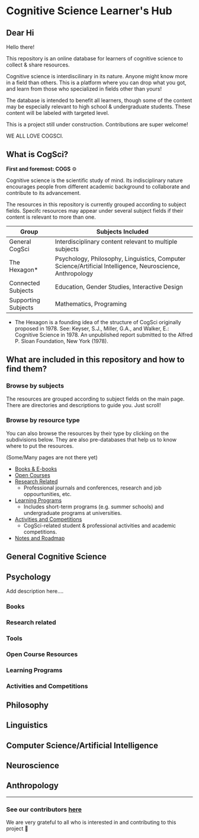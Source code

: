 # Cognitive Science Learner's Hub
## Dear Hi
Hello there!

This repository is an online database for learners of cognitive science to collect &amp; share resources. 

Cognitive science is interdiscilinary in its nature. Anyone might know more in a field than others. This is a platform where you can drop what you got, and learn from those who specialized in fields other than yours!

The database is intended to benefit all learners, though some of the content may be especially relevant to high school &amp; undergraduate students. These content will be labeled with targeted level.

This is a project still under construction. Contributions are super welcome! 

WE ALL LOVE COGSCI.

## What is CogSci? 

**First and foremost: COGS** ⚙️

Cognitive science is the scientific study of mind. Its indisciplinary nature encourages people from different academic background to collaborate and contribute to its advancement.

The resources in this repository is currently grouped according to subject fields. Specifc resources may appear under several subject fields if their content is relevant to more than one.

|Group|Subjects Included|
|---|---|
|General CogSci|Interdisciplinary content relevant to multiple subjects|
|The Hexagon*|Psychology, Philosophy, Linguistics, Computer Science/Artificial Intelligence, Neuroscience, Anthropology|
|Connected Subjects|Education, Gender Studies, Interactive Design|
|Supporting Subjects|Mathematics, Programing|

* The Hexagon is a founding idea of the structure of CogSci originally proposed in 1978. See: Keyser, S.J., Miller, G.A., and Walker, E.: Cognitive Science in 1978. An unpublished report submitted to the Alfred P. Sloan Foundation, New York (1978).

## What are included in this repository and how to find them? 

### Browse by subjects

The resources are grouped according to subject fields on the main page. There are directories and descriptions to guide you. Just scroll!

### Browse by resource type

You can also browse the resources by their type by clicking on the subdivisions below. They are also pre-databases that help us to know where to put the resources.

(Some/Many pages are not there yet)
* [Books & E-books](./BOOKS.md)
* [Open Courses](./COURSES.md)
* [Research Related](./RESEARCH.md) 
  * Professional journals and conferences, research and job oppourtunities, etc. 
* [Learning Programs](./PROGRAMS.md)
  * Includes short-term programs (e.g. summer schools) and undergraduate programs at universities.
* [Activities and Competitions](./ACTIVITIES.md)
  * CogSci-related student & professional activities and academic competitions.
* [Notes and Roadmap](./ROUTES.md)

## General Cognitive Science

## Psychology

Add description here....

### Books

### Research related

### Tools

### Open Course Resources

### Learning Programs

### Activities and Competitions


## Philosophy
## Linguistics
## Computer Science/Artificial Intelligence
## Neuroscience
## Anthropology


---
### See our contributors [here](./CONTRIBUTORS.md)
We are very grateful to all who is interested in and contributing to this project 🥺

